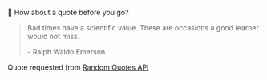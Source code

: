 📣 How about a quote before you go?

> Bad times have a scientific value. These are occasions a good learner would not miss.
>
> <p>- Ralph Waldo Emerson</p>

Quote requested from [Random Quotes API](https://github.com/lukePeavey/quotable)

